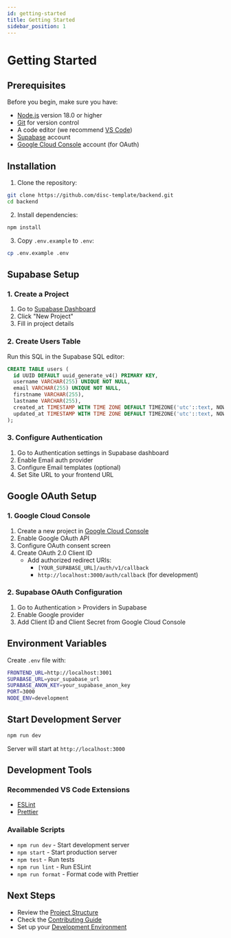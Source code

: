 ```yaml
---
id: getting-started
title: Getting Started
sidebar_position: 1
---
```


# Getting Started

## Prerequisites

Before you begin, make sure you have:

- [Node.js](https://nodejs.org/) version 18.0 or higher
- [Git](https://git-scm.com/) for version control
- A code editor (we recommend [VS Code](https://code.visualstudio.com/))
- [Supabase](https://supabase.com/) account
- [Google Cloud Console](https://console.cloud.google.com/) account (for OAuth)

## Installation

1. Clone the repository:

```bash
git clone https://github.com/disc-template/backend.git
cd backend
```

2. Install dependencies:

```bash
npm install
```

3. Copy `.env.example` to `.env`:

```bash
cp .env.example .env
```

## Supabase Setup

### 1. Create a Project

1. Go to [Supabase Dashboard](https://supabase.com/dashboard)
2. Click "New Project"
3. Fill in project details

### 2. Create Users Table

Run this SQL in the Supabase SQL editor:

```sql
CREATE TABLE users (
  id UUID DEFAULT uuid_generate_v4() PRIMARY KEY,
  username VARCHAR(255) UNIQUE NOT NULL,
  email VARCHAR(255) UNIQUE NOT NULL,
  firstname VARCHAR(255),
  lastname VARCHAR(255),
  created_at TIMESTAMP WITH TIME ZONE DEFAULT TIMEZONE('utc'::text, NOW()),
  updated_at TIMESTAMP WITH TIME ZONE DEFAULT TIMEZONE('utc'::text, NOW())
);
```

### 3. Configure Authentication

1. Go to Authentication settings in Supabase dashboard
2. Enable Email auth provider
3. Configure Email templates (optional)
4. Set Site URL to your frontend URL

## Google OAuth Setup

### 1. Google Cloud Console

1. Create a new project in [Google Cloud Console](https://console.cloud.google.com/)
2. Enable Google OAuth API
3. Configure OAuth consent screen
4. Create OAuth 2.0 Client ID
   - Add authorized redirect URIs:
     - `[YOUR_SUPABASE_URL]/auth/v1/callback`
     - `http://localhost:3000/auth/callback` (for development)

### 2. Supabase OAuth Configuration

1. Go to Authentication > Providers in Supabase
2. Enable Google provider
3. Add Client ID and Client Secret from Google Cloud Console

## Environment Variables

Create `.env` file with:

```bash
FRONTEND_URL=http://localhost:3001
SUPABASE_URL=your_supabase_url
SUPABASE_ANON_KEY=your_supabase_anon_key
PORT=3000
NODE_ENV=development
```

## Start Development Server

```bash
npm run dev
```

Server will start at `http://localhost:3000`

## Development Tools

### Recommended VS Code Extensions

- [ESLint](https://marketplace.visualstudio.com/items?itemName=dbaeumer.vscode-eslint)
- [Prettier](https://marketplace.visualstudio.com/items?itemName=esbenp.prettier-vscode)

### Available Scripts

- `npm run dev` - Start development server
- `npm start` - Start production server
- `npm test` - Run tests
- `npm run lint` - Run ESLint
- `npm run format` - Format code with Prettier

## Next Steps

- Review the [Project Structure](./project-structure.md)
- Check the [Contributing Guide](./contributing.md)
- Set up your [Development Environment](./development.md)
